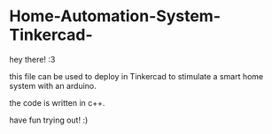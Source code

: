 # Home-Automation-System-Tinkercad-
hey there! :3

this file can be used to deploy in Tinkercad to stimulate a smart home system with an arduino.

the code is written in c++.

have fun trying out! :)
